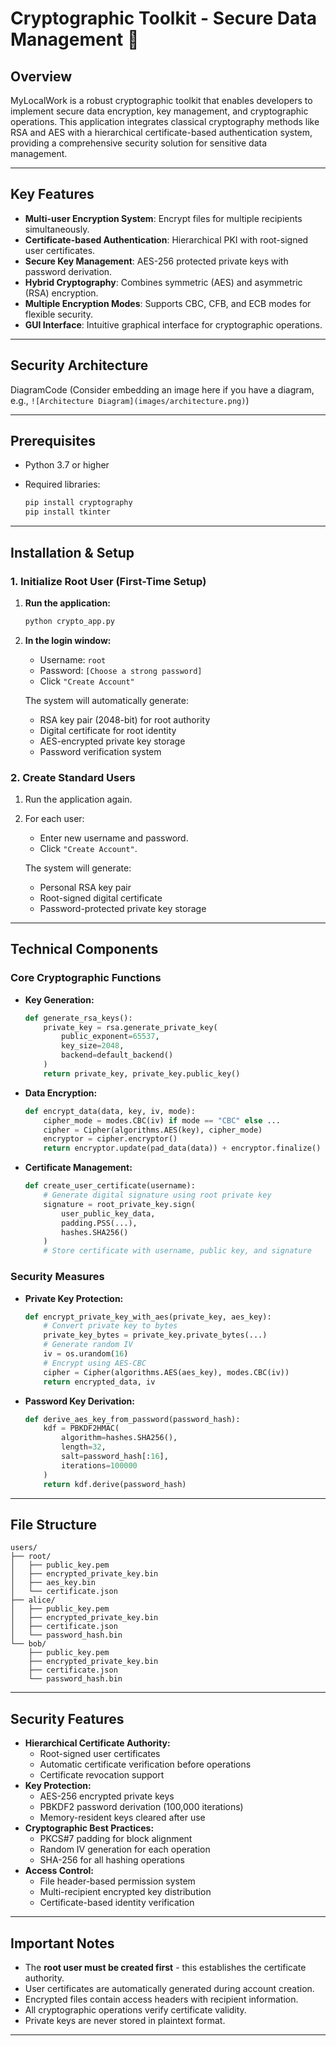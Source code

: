 # Cryptographic Toolkit - Secure Data Management 🔐

## Overview

MyLocalWork is a robust cryptographic toolkit that enables developers to implement secure data encryption, key management, and cryptographic operations. This application integrates classical cryptography methods like RSA and AES with a hierarchical certificate-based authentication system, providing a comprehensive security solution for sensitive data management.

-----

## Key Features

  * **Multi-user Encryption System**: Encrypt files for multiple recipients simultaneously.
  * **Certificate-based Authentication**: Hierarchical PKI with root-signed user certificates.
  * **Secure Key Management**: AES-256 protected private keys with password derivation.
  * **Hybrid Cryptography**: Combines symmetric (AES) and asymmetric (RSA) encryption.
  * **Multiple Encryption Modes**: Supports CBC, CFB, and ECB modes for flexible security.
  * **GUI Interface**: Intuitive graphical interface for cryptographic operations.

-----

## Security Architecture

DiagramCode (Consider embedding an image here if you have a diagram, e.g., `![Architecture Diagram](images/architecture.png)`)

-----

## Prerequisites

  * Python 3.7 or higher

  * Required libraries:

    ```bash
    pip install cryptography
    pip install tkinter
    ```

-----

## Installation & Setup

### 1\. Initialize Root User (First-Time Setup)

1.  **Run the application:**

    ```bash
    python crypto_app.py
    ```

2.  **In the login window:**

      * Username: `root`
      * Password: `[Choose a strong password]`
      * Click `"Create Account"`

    The system will automatically generate:

      * RSA key pair (2048-bit) for root authority
      * Digital certificate for root identity
      * AES-encrypted private key storage
      * Password verification system

### 2\. Create Standard Users

1.  Run the application again.

2.  For each user:

      * Enter new username and password.
      * Click `"Create Account"`.

    The system will generate:

      * Personal RSA key pair
      * Root-signed digital certificate
      * Password-protected private key storage

-----

## Technical Components

### Core Cryptographic Functions

  * **Key Generation:**

    ```python
    def generate_rsa_keys():
        private_key = rsa.generate_private_key(
            public_exponent=65537,
            key_size=2048,
            backend=default_backend()
        )
        return private_key, private_key.public_key()
    ```

  * **Data Encryption:**

    ```python
    def encrypt_data(data, key, iv, mode):
        cipher_mode = modes.CBC(iv) if mode == "CBC" else ...
        cipher = Cipher(algorithms.AES(key), cipher_mode)
        encryptor = cipher.encryptor()
        return encryptor.update(pad_data(data)) + encryptor.finalize()
    ```

  * **Certificate Management:**

    ```python
    def create_user_certificate(username):
        # Generate digital signature using root private key
        signature = root_private_key.sign(
            user_public_key_data,
            padding.PSS(...),
            hashes.SHA256()
        )
        # Store certificate with username, public key, and signature
    ```

### Security Measures

  * **Private Key Protection:**

    ```python
    def encrypt_private_key_with_aes(private_key, aes_key):
        # Convert private key to bytes
        private_key_bytes = private_key.private_bytes(...)
        # Generate random IV
        iv = os.urandom(16)
        # Encrypt using AES-CBC
        cipher = Cipher(algorithms.AES(aes_key), modes.CBC(iv))
        return encrypted_data, iv
    ```

  * **Password Key Derivation:**

    ```python
    def derive_aes_key_from_password(password_hash):
        kdf = PBKDF2HMAC(
            algorithm=hashes.SHA256(),
            length=32,
            salt=password_hash[:16],
            iterations=100000
        )
        return kdf.derive(password_hash)
    ```

-----

## File Structure

```text
users/
├── root/
│   ├── public_key.pem
│   ├── encrypted_private_key.bin
│   ├── aes_key.bin
│   └── certificate.json
├── alice/
│   ├── public_key.pem
│   ├── encrypted_private_key.bin
│   ├── certificate.json
│   └── password_hash.bin
└── bob/
    ├── public_key.pem
    ├── encrypted_private_key.bin
    ├── certificate.json
    └── password_hash.bin
```

-----

## Security Features

  * **Hierarchical Certificate Authority:**
      * Root-signed user certificates
      * Automatic certificate verification before operations
      * Certificate revocation support
  * **Key Protection:**
      * AES-256 encrypted private keys
      * PBKDF2 password derivation (100,000 iterations)
      * Memory-resident keys cleared after use
  * **Cryptographic Best Practices:**
      * PKCS\#7 padding for block alignment
      * Random IV generation for each operation
      * SHA-256 for all hashing operations
  * **Access Control:**
      * File header-based permission system
      * Multi-recipient encrypted key distribution
      * Certificate-based identity verification

-----

## Important Notes

  * The **root user must be created first** - this establishes the certificate authority.
  * User certificates are automatically generated during account creation.
  * Encrypted files contain access headers with recipient information.
  * All cryptographic operations verify certificate validity.
  * Private keys are never stored in plaintext format.

-----
